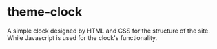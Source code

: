 # theme-clock
A simple clock designed by HTML and CSS for the structure of the site. While Javascript is used for the clock's functionality.
